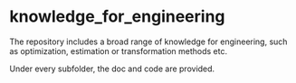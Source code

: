 # knowledge_for_engineering
The repository includes a broad range of knowledge for engineering, such as optimization, estimation or transformation methods etc.


Under every subfolder, the doc and code are provided.
